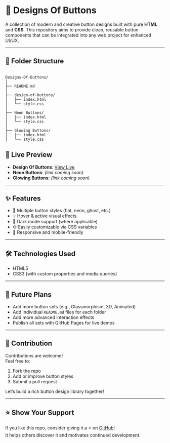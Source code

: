 # 🎨 Designs Of Buttons

A collection of modern and creative button designs built with pure **HTML** and **CSS**. This repository aims to provide clean, reusable button components that can be integrated into any web project for enhanced UI/UX.

---

## 📁 Folder Structure

```

Designs-Of-Buttons/
│
├── README.md
│
├── design-of-buttons/
│   ├── index.html
│   └── style.css
│
├── Neon Buttons/
│   ├── index.html
│   └── style.css
│
├── Glowing Buttons/
│   ├── index.html
│   └── style.css

```

## 🚀 Live Preview

- **Design Of Buttons**: [View Live](https://maqsoodkhan840.github.io/Designs-Of_Buttons/Design%20Of%20Buttons/)
- **Neon Buttons**: _(link coming soon)_
- **Glowing Buttons**: _(link coming soon)_

---

## ✨ Features

- 🎨 Multiple button styles (flat, neon, ghost, etc.)
- 💡 Hover & active visual effects
- 🌙 Dark mode support (where applicable)
- ⚙️ Easily customizable via CSS variables
- 📱 Responsive and mobile-friendly

---

## 🛠 Technologies Used

- HTML5
- CSS3 (with custom properties and media queries)

---

## 📌 Future Plans

- Add more button sets (e.g., Glassmorphism, 3D, Animated)
- Add individual `README.md` files for each folder
- Add more advanced interaction effects
- Publish all sets with GitHub Pages for live demos

---

## 🤝 Contribution

Contributions are welcome!  
Feel free to:

1. Fork the repo
2. Add or improve button styles
3. Submit a pull request

Let’s build a rich button design library together!

---

## ⭐ Show Your Support

If you like this repo, consider giving it a ⭐ on [GitHub](https://github.com/maqsoodkhan840/Designs-Of_Buttons)!  
It helps others discover it and motivates continued development.
